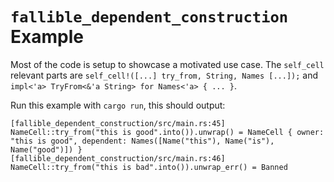# `fallible_dependent_construction` Example

Most of the code is setup to showcase a motivated use case. The `self_cell`
relevant parts are `self_cell!([...] try_from, String, Names [...]);` and
`impl<'a> TryFrom<&'a String> for Names<'a> { ... }`.

Run this example with `cargo run`, this should output:

```
[fallible_dependent_construction/src/main.rs:45] NameCell::try_from("this is good".into()).unwrap() = NameCell { owner: "this is good", dependent: Names([Name("this"), Name("is"), Name("good")]) }
[fallible_dependent_construction/src/main.rs:46] NameCell::try_from("this is bad".into()).unwrap_err() = Banned
```